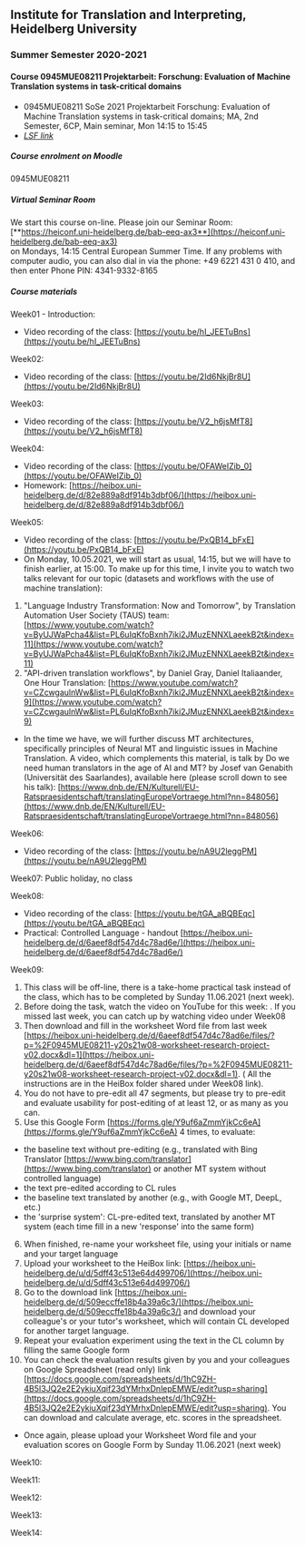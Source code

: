 ## Institute for Translation and Interpreting, Heidelberg University
### Summer Semester 2020-2021
#### Course 0945MUE08211 Projektarbeit: Forschung: Evaluation of Machine Translation systems in task-critical domains

- 0945MUE08211 SoSe 2021 Projektarbeit Forschung: Evaluation of Machine Translation systems in task-critical domains; MA, 2nd Semester, 6CP, Main seminar, Mon 14:15  to 15:45
- [*LSF link*](https://lsf.uni-heidelberg.de/qisserver/rds?state=verpublish&status=init&vmfile=no&publishid=331157&moduleCall=webInfo&publishConfFile=webInfo&publishSubDir=veranstaltung)  

##### Course enrolment on Moodle
0945MUE08211

##### Virtual Seminar Room

We start this course on-line. Please join our Seminar Room:  
[**https://heiconf.uni-heidelberg.de/bab-eeq-ax3**](https://heiconf.uni-heidelberg.de/bab-eeq-ax3)  
on Mondays, 14:15 Central European Summer Time. If any problems with computer audio, you can also dial in via the phone: +49 6221 431 0 410, and then enter Phone PIN: 4341-9332-8165

##### Course materials

Week01 - Introduction:
- Video recording of the class: [https://youtu.be/hI_JEETuBns](https://youtu.be/hI_JEETuBns)

Week02:
- Video recording of the class: [https://youtu.be/2Id6NkjBr8U](https://youtu.be/2Id6NkjBr8U)

Week03:
- Video recording of the class: [https://youtu.be/V2_h6jsMfT8](https://youtu.be/V2_h6jsMfT8)

Week04:
- Video recording of the class: [https://youtu.be/OFAWeIZib_0](https://youtu.be/OFAWeIZib_0)
- Homework: [https://heibox.uni-heidelberg.de/d/82e889a8df914b3dbf06/](https://heibox.uni-heidelberg.de/d/82e889a8df914b3dbf06/)

Week05:
- Video recording of the class: [https://youtu.be/PxQB14_bFxE](https://youtu.be/PxQB14_bFxE)
- On Monday, 10.05.2021, we will start as usual, 14:15, but we will have to finish earlier, at 15:00. To make up for this time, I invite you to watch two talks relevant for our topic (datasets and workflows with the use of machine translation):

1.  "Language Industry Transformation: Now and Tomorrow", by Translation Automation User Society (TAUS) team: [https://www.youtube.com/watch?v=ByUJWaPcha4&list=PL6uIqKfoBxnh7iki2JMuzENNXLaeekB2t&index=11](https://www.youtube.com/watch?v=ByUJWaPcha4&list=PL6uIqKfoBxnh7iki2JMuzENNXLaeekB2t&index=11)
2. "API-driven translation workflows", by Daniel Gray, Daniel Italiaander, One Hour Translation: [https://www.youtube.com/watch?v=CZcwgaulnWw&list=PL6uIqKfoBxnh7iki2JMuzENNXLaeekB2t&index=9](https://www.youtube.com/watch?v=CZcwgaulnWw&list=PL6uIqKfoBxnh7iki2JMuzENNXLaeekB2t&index=9)

- In the time we have, we will further discuss MT architectures, specifically principles of Neural MT and linguistic issues in Machine Translation. A video, which complements this material, is talk by Do we need human translators in the age of AI and MT? by Josef van Genabith (Universität des Saarlandes), available here (please scroll down to see his talk): [https://www.dnb.de/EN/Kulturell/EU-Ratspraesidentschaft/translatingEuropeVortraege.html?nn=848056](https://www.dnb.de/EN/Kulturell/EU-Ratspraesidentschaft/translatingEuropeVortraege.html?nn=848056)


Week06:
- Video recording of the class: [https://youtu.be/nA9U2leggPM](https://youtu.be/nA9U2leggPM)

Week07: Public holiday, no class

Week08:
- Video recording of the class: [https://youtu.be/tGA_aBQBEqc](https://youtu.be/tGA_aBQBEqc)
- Practical: Controlled Language -  handout [https://heibox.uni-heidelberg.de/d/6aeef8df547d4c78ad6e/](https://heibox.uni-heidelberg.de/d/6aeef8df547d4c78ad6e/)

Week09:
1. This class will be off-line, there is a take-home practical task instead of the class, which has to be completed by Sunday 11.06.2021 (next week).
2. Before doing the task, watch the video on YouTube for this week: [](). If you missed last week, you can catch up by watching video under Week08
3. Then download and fill in the worksheet Word file from last week [https://heibox.uni-heidelberg.de/d/6aeef8df547d4c78ad6e/files/?p=%2F0945MUE08211-y20s21w08-worksheet-research-project-v02.docx&dl=1](https://heibox.uni-heidelberg.de/d/6aeef8df547d4c78ad6e/files/?p=%2F0945MUE08211-y20s21w08-worksheet-research-project-v02.docx&dl=1). ( All the instructions are in the HeiBox folder shared under Week08 link).
4. You do not have to pre-edit all 47 segments, but please try to pre-edit and evaluate usability for post-editing of at least 12, or as many as you can.
5. Use this Google Form [https://forms.gle/Y9uf6aZmmYjkCc6eA](https://forms.gle/Y9uf6aZmmYjkCc6eA) 4 times, to evaluate:
-  the baseline text without pre-editing (e.g., translated with Bing Translator [https://www.bing.com/translator](https://www.bing.com/translator) or another MT system without controlled language)
-  the text pre-edited according to CL rules
- the baseline text translated by another (e.g., with Google MT, DeepL, etc.)
- the 'surprise system': CL-pre-edited text, translated by another MT system (each time fill in a new 'response' into the same form)
6. When finished, re-name your worksheet file, using your initials or name and your target language
7. Upload your worksheet to the HeiBox link: [https://heibox.uni-heidelberg.de/u/d/5dff43c513e64d499706/](https://heibox.uni-heidelberg.de/u/d/5dff43c513e64d499706/)
8. Go to the download link [https://heibox.uni-heidelberg.de/d/509eccffe18b4a39a6c3/](https://heibox.uni-heidelberg.de/d/509eccffe18b4a39a6c3/) and download your colleague's or your tutor's worksheet, which will contain CL developed for another target language.
9. Repeat your evaluation experiment using the text in the CL column by filling the same Google form
10. You can check the evaluation results given by you and your colleagues on Google Spreadsheet (read only) link [https://docs.google.com/spreadsheets/d/1hC9ZH-4B5I3JQ2e2E2ykiuXqif23dYMrhxDnlepEMWE/edit?usp=sharing](https://docs.google.com/spreadsheets/d/1hC9ZH-4B5I3JQ2e2E2ykiuXqif23dYMrhxDnlepEMWE/edit?usp=sharing). You can download and calculate average, etc. scores in the spreadsheet.

- Once again, please upload your Worksheet Word file and your evaluation scores on Google Form by Sunday 11.06.2021 (next week)

Week10:

Week11:

Week12:

Week13:

Week14:
